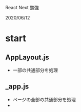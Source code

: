 React Next 勉強

2020/06/12
# start  

## AppLayout.js
* 一部の共通部分を処理  

## _app.js
* ページの全部の共通部分を処理
* 
